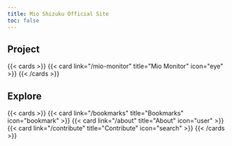 ```yaml
---
title: Mio Shizuku Official Site
toc: false
---
```


## Project

{{< cards >}}
  {{< card link="/mio-monitor" title="Mio Monitor" icon="eye" >}}
{{< /cards >}}

## Explore

{{< cards >}}
  {{< card link="/bookmarks" title="Bookmarks" icon="bookmark" >}}
  {{< card link="/about" title="About" icon="user" >}}
  {{< card link="/contribute" title="Contribute" icon="search" >}}
{{< /cards >}}
